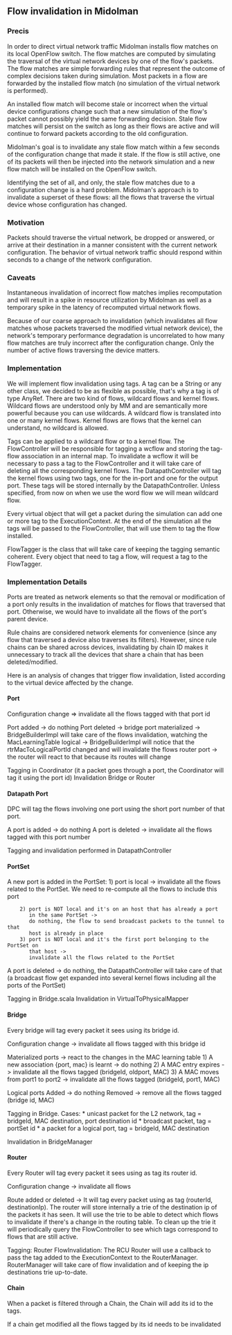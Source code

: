 ## Flow invalidation in Midolman

### Precis

In order to direct virtual network traffic Midolman installs flow matches on
its local OpenFlow switch. The flow matches are computed by simulating the
traversal of the virtual network devices by one of the flow's packets. The flow
matches are simple forwarding rules that represent the outcome of complex
decisions taken during simulation. Most packets in a flow are forwarded by the
installed flow match (no simulation of the virtual network is performed).

An installed flow match will become stale or incorrect when the virtual device
configurations change such that a new simulation of the flow's packet cannot
possibly yield the same forwarding decision. Stale flow matches will persist
on the switch as long as their flows are active and will continue to forward
packets according to the old configuration.

Midolman's goal is to invalidate any stale flow match within a few seconds of
the configuration change that made it stale. If the flow is still active, one
of its packets will then be injected into the network simulation and a new flow
match will be installed on the OpenFlow switch.

Identifying the set of all, and only, the stale flow matches due to a
configuration change is a hard problem. Midolman's approach is to invalidate a
superset of these flows: all the flows that traverse the virtual device
whose configuration has changed.

### Motivation

Packets should traverse the virtual network, be dropped or answered, or arrive
at their destination in a manner consistent with the current network
configuration. The behavior of virtual network traffic should respond within
seconds to a change of the network configuration.

### Caveats

Instantaneous invalidation of incorrect flow matches implies recomputation and
will result in a spike in resource utilization by Midolman as well as a
temporary spike in the latency of recomputed virtual network flows.

Because of our coarse approach to invalidation (which invalidates all flow
matches whose packets traversed the modified virtual network device), the
network's temporary performance degradation is uncorrelated to how many flow
matches are truly incorrect after the configuration change. Only the number of
active flows traversing the device matters.

### Implementation

We will implement flow invalidation using tags. A tag can be a String or any other
class, we decided to be as flexible as possible, that's why a tag is of type AnyRef.
There are two kind of flows, wildcard flows and kernel flows. Wildcard flows are
understood only by MM and are semantically more powerful because you can use
wildcards. A wildcard flow is translated into one or many kernel flows.
Kernel flows are flows that the kernel can understand, no wildcard is allowed.

Tags can be applied to a wildcard flow or to a kernel flow. The FlowController
will be responsible for tagging a wcflow and storing the tag-flow association
in an internal map. To invalidate a wcflow it will be necessary to pass a tag
to the FlowController and it will take care of deleting all the corresponding
kernel flows.
The DatapathController will tag the kernel flows using two tags, one for the in-port
and one for the output port. These tags will be stored internally by the
DatapathController.
Unless specified, from now on when we use the word flow we will mean wildcard flow.

Every virtual object that will get a packet during the simulation can add one or
more tag to the ExecutionContext. At the end of the simulation all the tags will
be passed to the FlowController, that will use them to tag the flow installed.

FlowTagger is the class that will take care of keeping the tagging semantic
coherent. Every object that need to tag a flow, will request a tag to the
FlowTagger.

### Implementation Details

Ports are treated as network elements so that the removal or modification
of a port only results in the invalidation of matches for flows that traversed
that port. Otherwise, we would have to invalidate all the flows of the port's
parent device.

Rule chains are considered network elements for convenience (since any flow that
traversed a device also traverses its filters). However, since rule chains can
be shared across devices, invalidating by chain ID makes it unnecessary to track
all the devices that share a chain that has been deleted/modified.

Here is an analysis of changes that trigger flow invalidation, listed according
to the virtual device affected by the change.

#### Port
Configuration change => invalidate all the flows tagged with that port id

Port added -> do nothing
Port deleted ->
           bridge port
                      materialized -> BridgeBuilderImpl will take care of the flows
                                      invalidation, watching the MacLearningTable
                      logical -> BridgeBuilderImpl will notice that the
                                 rtrMacToLogicalPortId changed and will invalidate
                                 the flows
           router port -> the router will react to that because its routes will
                          change

Tagging in Coordinator (it a packet goes through a port, the Coordinator will tag
                       it using the port id)
Invalidation Bridge or Router

#### Datapath Port

DPC will tag the flows involving one port using the short port number of that port.

A port is added -> do nothing
A port is deleted -> invalidate all the flows tagged with this port number

Tagging and invalidation performed in DatapathController

#### PortSet

A new port is added in the PortSet:
        1) port is local -> invalidate all the flows related to the PortSet. We
                            need to re-compute all the flows to include this port

        2) port is NOT local and it's on an host that has already a port
           in the same PortSet ->
           do nothing, the flow to send broadcast packets to the tunnel to that
           host is already in place
        3) port is NOT local and it's the first port belonging to the PortSet on
           that host ->
           invalidate all the flows related to the PortSet

A port is deleted -> do nothing, the DatapathController will take care of that
                     (a broadcast flow get expanded into several kernel flows
                     including all the ports of the PortSet)

Tagging in Bridge.scala
Invalidation in VirtualToPhysicalMapper

#### Bridge
Every bridge will tag every packet it sees using its bridge id.

Configuration change -> invalidate all flows tagged with this bridge id

Materialized ports -> react to the changes in the MAC learning table
    1) A new association {port, mac} is learnt -> do nothing
    2) A MAC entry expires -> invalidate all the flows tagged (bridgeId, oldport,
       MAC)
    3) A MAC moves from port1 to port2 -> invalidate all the flows tagged
       (bridgeId, port1, MAC)

Logical ports
Added -> do nothing
Removed -> remove all the flows tagged (bridge id, MAC)

Tagging in Bridge.
Cases:
      * unicast packet for the L2 network, tag = bridgeId, MAC destination,
        port destination id
      * broadcast packet, tag = portSet id
      * a packet for a logical port, tag = bridgeId, MAC destination

Invalidation in BridgeManager

#### Router
Every Router will tag every packet it sees using as tag its router id.

Configuration change -> invalidate all flows

Route added or deleted ->
It will tag every packet using as tag (routerId, destinationIp).
The router will store internally a trie of the destination ip of the packets
it has seen. It will use the trie to be able to detect which flows to invalidate
if there's a change in the routing table. To clean up the trie it will periodically
query the FlowController to see which tags correspond to flows that are still active.

Tagging: Router
FlowInvalidation: The RCU Router will use a callback to pass the tag added to the
                  ExecutionContext to the RouterManager. RouterManager will take
                  care of flow invalidation and of keeping the ip destinations
                  trie up-to-date.

#### Chain
When a packet is filtered through a Chain, the Chain will add its id to the tags.

If a chain get modified all the flows tagged by its id needs to be invalidated

